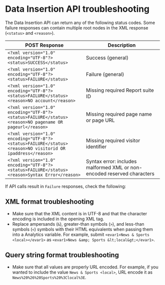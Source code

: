 # Data Insertion API troubleshooting

The Data Insertion API can return any of the following status codes. Some failure responses can contain multiple root nodes in the XML response (`<status>` and `<reason>`).

| POST Response | Description |
|-----------------|---------------|
| `<?xml version="1.0" encoding="UTF-8"?>`</br>`<status>SUCCESS</status>` | Success (general) |
| `<?xml version="1.0" encoding="UTF-8"?>`</br>`<status>FAILURE</status>` | Failure (general) |
| `<?xml version="1.0" encoding="UTF-8"?>`</br>`<status>FAILURE</status>`</br>`<reason>NO account</reason>` | Missing required Report suite ID |
| `<?xml version="1.0" encoding="UTF-8"?>`</br>`<status>FAILURE</status>`</br>`<reason>NO pagename OR pageurl</reason>` | Missing required page name or page URL |
| `<?xml version="1.0" encoding="UTF-8"?>`</br>`<status>FAILURE</status>`</br>`<reason>NO visitorid OR ipaddress</reason>` | Missing required visitor identifier |
| `<?xml version="1.0" encoding="UTF-8"?>`</br>`<status>FAILURE</status>`</br>`<reason>Syntax Error</reason>` | Syntax error: includes malformed XML or non-encoded reserved characters |

If API calls result in `Failure` responses, check the following:

## XML format troubleshooting

* Make sure that the XML content is in UTF-8 and that the character encoding is included in the opening XML tag.
* Replace ampersands (`&`), greater-than symbols (`>`), and less-than symbols (`<`) symbols with their HTML equivalents when passing them into a Analytics variable. For example, submit `<evar1>News & Sports <local></evar1>` as `<evar1>News &amp; Sports &lt;local&gt;</evar1>`.

## Query string format troubleshooting

* Make sure that all values are properly URL encoded. For example, if you wanted to include the value `News & Sports <local>`, URL encode it as `News%20%26%20Sports%20%3Clocal%3E`.
